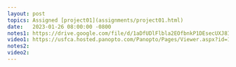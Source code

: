 ```yaml
---
layout: post
topics: Assigned [project01](assignments/project01.html)
date:   2023-01-26 08:00:00 -0800
notes1: https://drive.google.com/file/d/1aDfUDlFlbla2EOfbnkP1DEsecUXJ8IgP/view?usp=share_link
video1: https://usfca.hosted.panopto.com/Panopto/Pages/Viewer.aspx?id=16161739-5e3a-41d6-b9d6-af93011bd7f2
notes2: 
video2:
---
```

